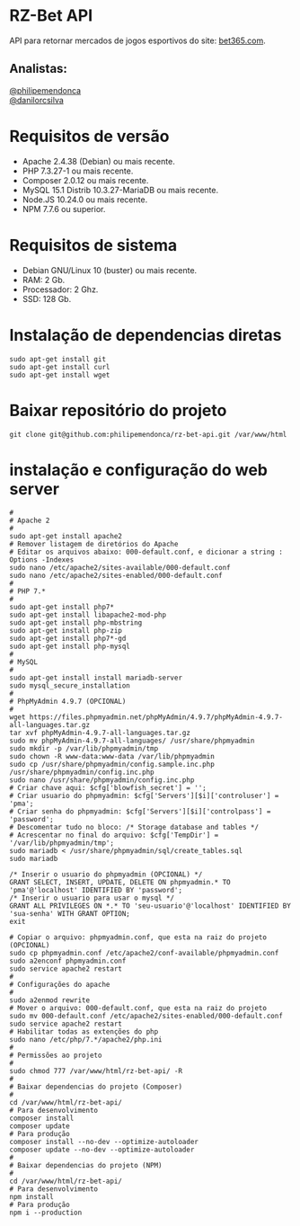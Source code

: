 # RZ-Bet API
API para retornar mercados de jogos esportivos do site: [bet365.com](https://www.bet365.com/).

## Analistas:
[@philipemendonca](https://github.com/philipemendonca/)<br>
[@danilorcsilva](https://github.com/danilorcsilva/)

# Requisitos de versão
- Apache 2.4.38 (Debian) ou mais recente.
- PHP 7.3.27-1 ou mais recente.
- Composer 2.0.12 ou mais recente.
- MySQL 15.1 Distrib 10.3.27-MariaDB ou mais recente.
- Node.JS 10.24.0 ou mais recente.
- NPM 7.7.6 ou superior.

# Requisitos de sistema
- Debian GNU/Linux 10 (buster) ou mais recente.
- RAM: 2 Gb.
- Processador: 2 Ghz.
- SSD: 128 Gb.

# Instalação de dependencias diretas
```shell
sudo apt-get install git
sudo apt-get install curl
sudo apt-get install wget
```

# Baixar repositório do projeto
```shell
git clone git@github.com:philipemendonca/rz-bet-api.git /var/www/html
```

# instalação e configuração do web server
```shell
#
# Apache 2
#
sudo apt-get install apache2
# Remover listagem de diretórios do Apache
# Editar os arquivos abaixo: 000-default.conf, e dicionar a string : Options -Indexes
sudo nano /etc/apache2/sites-available/000-default.conf
sudo nano /etc/apache2/sites-enabled/000-default.conf
#
# PHP 7.*
#
sudo apt-get install php7*
sudo apt-get install libapache2-mod-php 
sudo apt-get install php-mbstring 
sudo apt-get install php-zip
sudo apt-get install php7*-gd
sudo apt-get install php-mysql
#
# MySQL
#
sudo apt-get install install mariadb-server
sudo mysql_secure_installation
#
# PhpMyAdmin 4.9.7 (OPCIONAL)
#
wget https://files.phpmyadmin.net/phpMyAdmin/4.9.7/phpMyAdmin-4.9.7-all-languages.tar.gz
tar xvf phpMyAdmin-4.9.7-all-languages.tar.gz
sudo mv phpMyAdmin-4.9.7-all-languages/ /usr/share/phpmyadmin
sudo mkdir -p /var/lib/phpmyadmin/tmp
sudo chown -R www-data:www-data /var/lib/phpmyadmin
sudo cp /usr/share/phpmyadmin/config.sample.inc.php /usr/share/phpmyadmin/config.inc.php
sudo nano /usr/share/phpmyadmin/config.inc.php
# Criar chave aqui: $cfg['blowfish_secret'] = '';
# Criar usuario do phpmyadmin: $cfg['Servers'][$i]['controluser'] = 'pma';
# Criar senha do phpmyadmin: $cfg['Servers'][$i]['controlpass'] = 'password';
# Descomentar tudo no bloco: /* Storage database and tables */
# Acrescentar no final do arquivo: $cfg['TempDir'] = '/var/lib/phpmyadmin/tmp';
sudo mariadb < /usr/share/phpmyadmin/sql/create_tables.sql
sudo mariadb
```
```mysql
/* Inserir o usuario do phpmyadmin (OPCIONAL) */
GRANT SELECT, INSERT, UPDATE, DELETE ON phpmyadmin.* TO 'pma'@'localhost' IDENTIFIED BY 'password';
/* Inserir o usuario para usar o mysql */
GRANT ALL PRIVILEGES ON *.* TO 'seu-usuario'@'localhost' IDENTIFIED BY 'sua-senha' WITH GRANT OPTION;
exit
```
```shell
# Copiar o arquivo: phpmyadmin.conf, que esta na raiz do projeto (OPCIONAL)
sudo cp phpmyadmin.conf /etc/apache2/conf-available/phpmyadmin.conf
sudo a2enconf phpmyadmin.conf
sudo service apache2 restart
#
# Configurações do apache
#
sudo a2enmod rewrite
# Mover o arquivo: 000-default.conf, que esta na raiz do projeto
sudo mv 000-default.conf /etc/apache2/sites-enabled/000-default.conf
sudo service apache2 restart
# Habilitar todas as extenções do php
sudo nano /etc/php/7.*/apache2/php.ini
#
# Permissões ao projeto
#
sudo chmod 777 /var/www/html/rz-bet-api/ -R
#
# Baixar dependencias do projeto (Composer)
#
cd /var/www/html/rz-bet-api/
# Para desenvolvimento
composer install
composer update
# Para produção
composer install --no-dev --optimize-autoloader
composer update --no-dev --optimize-autoloader
#
# Baixar dependencias do projeto (NPM)
#
cd /var/www/html/rz-bet-api/
# Para desenvolvimento
npm install
# Para produção
npm i --production
```